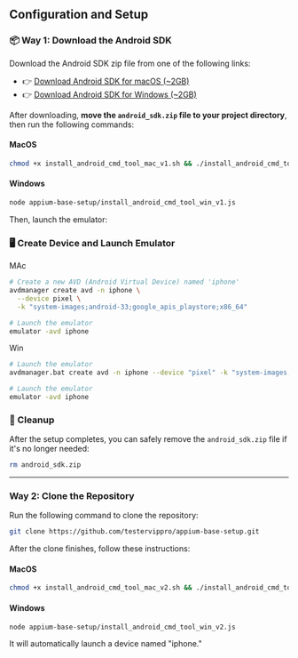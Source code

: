 
## Configuration and Setup

### 📦 Way 1: Download the Android SDK

Download the Android SDK zip file from one of the following links:

- 👉 [Download Android SDK for macOS (~2GB)](https://drive.google.com/file/d/1AESybZmmfmnwEooQDFpw5vs5QEEPeao7/view?usp=sharing)  
- 👉 [Download Android SDK for Windows (~2GB)](https://drive.google.com/file/d/1aNsnMuwSMW1GUR7kjza8gWgW_OJpgqAs/view?usp=sharing)

After downloading, **move the `android_sdk.zip` file to your project directory**, then run the following commands:

#### MacOS

```bash
chmod +x install_android_cmd_tool_mac_v1.sh && ./install_android_cmd_tool_mac_v1.sh
````

#### Windows

```bash
node appium-base-setup/install_android_cmd_tool_win_v1.js
```

Then, launch the emulator:

### 🖥️ Create Device and Launch Emulator
MAc
```bash
# Create a new AVD (Android Virtual Device) named 'iphone'
avdmanager create avd -n iphone \
  --device pixel \
  -k "system-images;android-33;google_apis_playstore;x86_64"
```

```bash
# Launch the emulator
emulator -avd iphone
```
Win
```bash
# Launch the emulator
avdmanager.bat create avd -n iphone --device "pixel" -k "system-images;android-33;google_apis_playstore;x86_64"
```

```bash
# Launch the emulator
emulator -avd iphone
```

### 🧹 Cleanup

After the setup completes, you can safely remove the `android_sdk.zip` file if it's no longer needed:

```bash
rm android_sdk.zip
```

---

### Way 2: Clone the Repository

Run the following command to clone the repository:

```bash
git clone https://github.com/testervippro/appium-base-setup.git
```

After the clone finishes, follow these instructions:

#### MacOS

```bash
chmod +x install_android_cmd_tool_mac_v2.sh && ./install_android_cmd_tool_mac_v2.sh
```

#### Windows

```bash
node appium-base-setup/install_android_cmd_tool_win_v2.js
```

It will automatically launch a device named "iphone."

```
